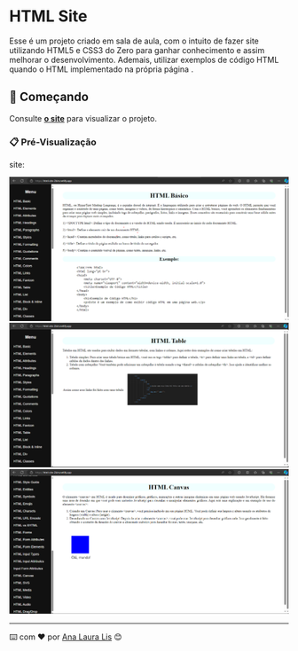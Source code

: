 # HTML Site

Esse é um projeto criado em sala de aula, com o intuito de fazer site utilizando HTML5 e CSS3 do Zero para ganhar conhecimento e assim melhorar o desenvolvimento. Ademais, utilizar exemplos de código HTML quando o HTML implementado na própria página .

## 🚀 Começando


Consulte **[o site](https://html-site-2bim.netlify.app/)** para visualizar o projeto.

### 📋 Pré-Visualização

site:

![Site](print-1.png)
![Site](print-2.png)
![Site](print-3.png)



---
⌨️ com ❤️ por [Ana Laura Lis](https://gist.github.com/oliveirazenith) 😊
